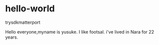 # hello-world
trysdkmatterport


Hello everyone,myname is yusuke. I like footsal.
i've lived in Nara for 22 years.
